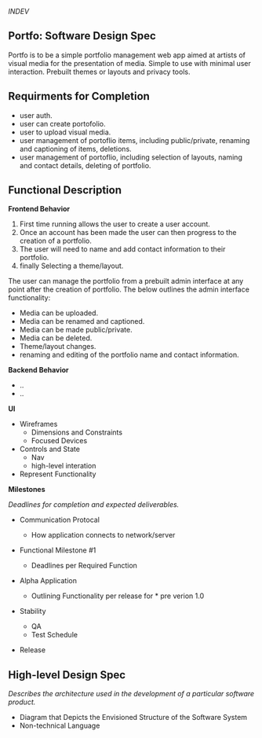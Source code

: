 *INDEV*

**Portfo: Software Design Spec**
--

Portfo is to be a simple portfolio management web app aimed at artists of visual media for the presentation of media. Simple to use with minimal user interaction. Prebuilt themes or layouts and privacy tools.

Requirments for Completion
--

* user auth.
* user can create portofolio.
* user to upload visual media.
* user management of portoflio items, including public/private, renaming and captioning of items, deletions.
* user management of portoflio, including selection of layouts, naming and contact details, deleting of portfolio.

Functional Description
--

**Frontend Behavior**

1) First time running allows the user to create a user account. 
2) Once an account has been made the user can then progress to the creation of a portfolio.
3) The user will need to name and add contact information to their portfolio.
4) finally Selecting a theme/layout.

The user can manage the portfolio from a prebuilt admin interface at any point after the creation of portfolio. The below outlines the admin interface functionality:

* Media can be uploaded.
* Media can be renamed and captioned.
* Media can be made public/private.
* Media can be deleted.
* Theme/layout changes.
* renaming and editing of the portfolio name and contact information.

**Backend Behavior**

* ..
* ..

**UI**

* Wireframes
    * Dimensions and Constraints
    * Focused Devices
* Controls and State
    * Nav
    * high-level interation
* Represent Functionality

**Milestones**

*Deadlines for completion and expected deliverables.*

* Communication Protocal
    * How application connects to network/server

* Functional Milestone #1
    * Deadlines per Required Function

* Alpha Application
    * Outlining Functionality per release for * pre verion 1.0

* Stability
    * QA
    * Test Schedule

* Release

High-level Design Spec
----------------------

*Describes the architecture used in the development of a particular software product.*

* Diagram that Depicts the Envisioned Structure of the Software System
* Non-technical Language